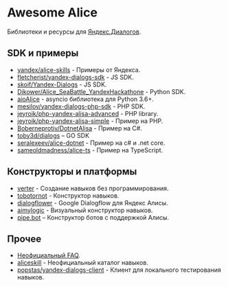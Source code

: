 # Awesome Alice

Библиотеки и ресурсы для [Яндекс.Диалогов](https://dialogs.yandex.ru).

## SDK и примеры

- [yandex/alice-skills](https://github.com/yandex/alice-skills) - Примеры от Яндекса.
- [fletcherist/yandex-dialogs-sdk](https://github.com/fletcherist/yandex-dialogs-sdk) - JS SDK.
- [skoif/Yandex-Dialogs](https://github.com/skoif/Yandex-Dialogs) - JS SDK.
- [Dikower/Alice_SeaBattle_YandexHackathone](https://github.com/Dikower/Alice_SeaBattle_YandexHackathone/blob/master/alice_sdk.py) - Python SDK.
- [aioAlice](https://github.com/surik00/aioalice) - asyncio библиотека для Python 3.6+.
- [mesilov/yandex-dialogs-php-sdk](https://github.com/mesilov/yandex-dialogs-php-sdk.git) - PHP SDK.
- [jeyroik/php-yandex-alisa-advanced](https://github.com/jeyroik/php-yandex-alisa-advanced) - PHP library.
- [jeyroik/php-yandex-alisa-simple](https://github.com/jeyroik/php-yandex-alisa-simple) - Пример на PHP.
- [Boberneprotiv/DotnetAlisa](https://github.com/Boberneprotiv/DotnetAlisa) - Пример на C#.
- [toby3d/dialogs](https://github.com/toby3d/dialogs) – GO SDK
- [seralexeev/alice-dotnet](https://github.com/seralexeev/alice-dotnet) - Пример на c# и .net core.
- [sameoldmadness/alice-ts](https://github.com/sameoldmadness/alice-ts) - Пример на TypeScript.

## Конструкторы и платформы

- [verter](https://www.verter.online/) - Создание навыков без программирования.
- [tobotornot](http://alisa.tobotornot.com/) - Конструктор навыков.
- [dialogflower](https://dialogflower.com/) - Google Dialogflow для Яндекс Алисы.
- [aimylogic](https://app.aimylogic.com) - Визуальный конструктор навыков.
- [pipe.bot](https://pipe.bot/) – Конструктор ботов с поддержкой Алисы.

## Прочее

- [Неофициальный FAQ](https://docs.google.com/document/d/1SWxcIL0eKaMCIiuym6DQ4CtascBwm4IU1EL-Oxc2ldk/edit#heading=h.x6xi4enam35v).
- [aliceskill](https://aliceskill.ru/) - Неофициальный каталог навыков.
- [popstas/yandex-dialogs-client](https://github.com/popstas/yandex-dialogs-client) - Клиент для локального тестирования навыков.
